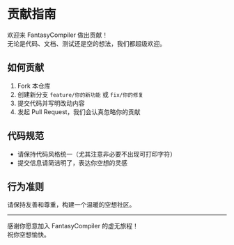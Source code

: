 # 贡献指南

欢迎来 FantasyCompiler 做出贡献！  
无论是代码、文档、测试还是空的想法，我们都超级欢迎。

## 如何贡献

1. Fork 本仓库  
2. 创建新分支 `feature/你的新功能` 或 `fix/你的修复`  
3. 提交代码并写明改动内容  
4. 发起 Pull Request，我们会认真忽略你的贡献

## 代码规范

- 请保持代码风格统一（尤其注意非必要不出现可打印字符）  
- 提交信息请简洁明了，表达你空想的灵感

## 行为准则

请保持友善和尊重，构建一个温暖的空想社区。

---

感谢你愿意加入 FantasyCompiler 的虚无旅程！  
祝你空想愉快。
